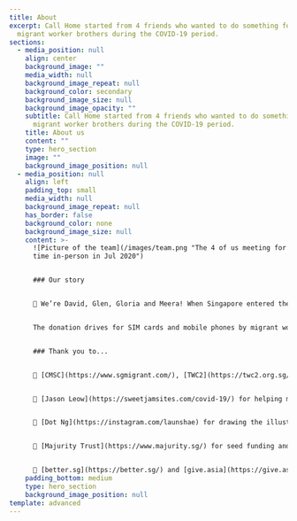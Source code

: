 ```yaml
---
title: About
excerpt: Call Home started from 4 friends who wanted to do something for our
  migrant worker brothers during the COVID-19 period.
sections:
  - media_position: null
    align: center
    background_image: ""
    media_width: null
    background_image_repeat: null
    background_color: secondary
    background_image_size: null
    background_image_opacity: ""
    subtitle: Call Home started from 4 friends who wanted to do something for our
      migrant worker brothers during the COVID-19 period.
    title: About us
    content: ""
    type: hero_section
    image: ""
    background_image_position: null
  - media_position: null
    align: left
    padding_top: small
    media_width: null
    background_image_repeat: null
    has_border: false
    background_color: none
    background_image_size: null
    content: >-
      ![Picture of the team](/images/team.png "The 4 of us meeting for the first
      time in-person in Jul 2020")


      ### Our story


      👋 We’re David, Glen, Gloria and Meera! When Singapore entered the circuit breaker period, we found ourselves grateful for the privilege we had to spend time with our families, but concerned that this ability to connect with loved ones was not shared by all.


      The donation drives for SIM cards and mobile phones by migrant worker groups prompted us to dig deeper in how to improve connectivity for the migrant worker population. This eventually led to Call Home being born.


      ### Thank you to...


      💜 [CMSC](https://www.sgmigrant.com/), [TWC2](https://twc2.org.sg/), [HOME](https://www.home.org.sg/) for helping make Call Home available to migrant workers in Singapore!


      💜 [Jason Leow](https://sweetjamsites.com/covid-19/) for helping make this landing page!


      💜 [Dot Ng](https://instagram.com/launshae) for drawing the illustrations and [Aniruddha Adhikary](https://adhikary.net/) for translating to Bengali!


      💜 [Majurity Trust](https://www.majurity.sg/) for seed funding and sticking all the way through our pivots!


      💜 [better.sg](https://better.sg/) and [give.asia](https://give.asia/) for the invaluable advice and media opportunities!
    padding_bottom: medium
    type: hero_section
    background_image_position: null
template: advanced
---
```

